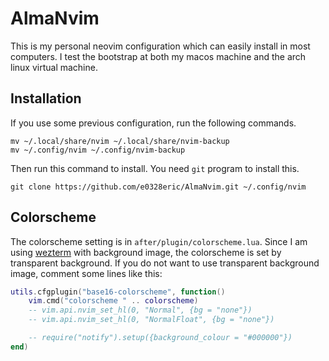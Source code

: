 # AlmaNvim
This is my personal neovim configuration which can easily install in most computers.
I test the bootstrap at both my macos machine and the arch linux virtual machine.

## Installation
If you use some previous configuration, run the following commands.
```console
mv ~/.local/share/nvim ~/.local/share/nvim-backup
mv ~/.config/nvim ~/.config/nvim-backup
```

Then run this command to install. You need `git` program to install this.
```console
git clone https://github.com/e0328eric/AlmaNvim.git ~/.config/nvim
```

## Colorscheme
The colorscheme setting is in `after/plugin/colorscheme.lua`. Since I am using [wezterm](https://wezfurlong.org/wezterm/) with background image, the colorscheme is set by transparent background.
If you do not want to use transparent background image, comment some lines like this:
```lua
utils.cfgplugin("base16-colorscheme", function()
    vim.cmd("colorscheme " .. colorscheme)
    -- vim.api.nvim_set_hl(0, "Normal", {bg = "none"})
    -- vim.api.nvim_set_hl(0, "NormalFloat", {bg = "none"})

    -- require("notify").setup({background_colour = "#000000"})
end)
```
